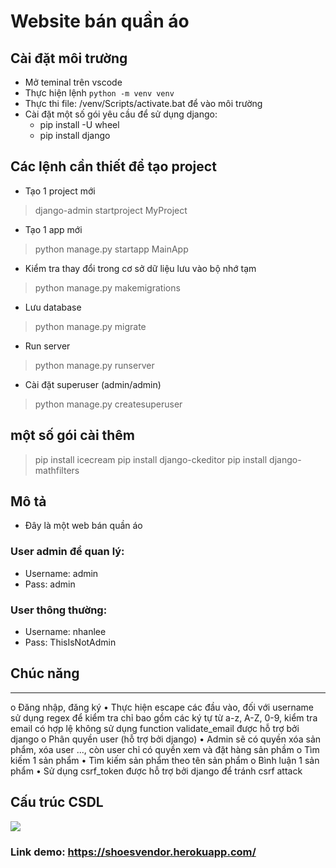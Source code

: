 # Website bán quần áo
## Cài đặt môi trường
- Mở teminal trên vscode
- Thực hiện lệnh `python -m venv venv` 
- Thực thi file: /venv/Scripts/activate.bat để vào môi trường
- Cài đặt một số gói yêu cầu để sử dụng django:
    - pip install -U wheel 
    - pip install django 
## Các lệnh cần thiết để tạo project 
- Tạo 1 project mới
> django-admin startproject MyProject
- Tạo 1 app mới
> python manage.py startapp MainApp
- Kiểm tra thay đổi trong cơ sở dữ liệu lưu vào bộ nhớ tạm
> python manage.py makemigrations
- Lưu database
> python manage.py migrate
- Run server
> python manage.py runserver
- Cài đặt superuser (admin/admin)
> python manage.py createsuperuser 
## một số gói cài thêm 
> pip install icecream
> pip install django-ckeditor
> pip install django-mathfilters

## Mô tả
- Đây là một web bán quần áo
### User admin để quan lý:
- Username: admin
- Pass: admin
### User thông thường:
- Username: nhanlee
- Pass: ThisIsNotAdmin

## Chúc năng
-------------
o	Đăng nhập, đăng ký
•	Thực hiện escape các đầu vào, đối với username sử dụng regex để kiểm tra chỉ bao gồm các ký tự từ a-z, A-Z, 0-9, kiểm tra email có hợp lệ không sử dụng function validate_email được hỗ trợ bởi django
o	Phân quyền user (hỗ trợ bởi django)
•	Admin sẽ có quyền xóa sản phẩm, xóa user ..., còn user chỉ có quyền xem và đặt hàng sản phầm
o	Tìm kiếm 1 sản phẩm
•	Tìm kiếm sản phẩm theo tên sản phẩm
o	Bình luận 1 sản phẩm
•	Sử dụng csrf_token được hỗ trợ bởi django để tránh csrf attack

## Cấu trúc CSDL
<img src="README_image/Database.png">

### Link demo: https://shoesvendor.herokuapp.com/

